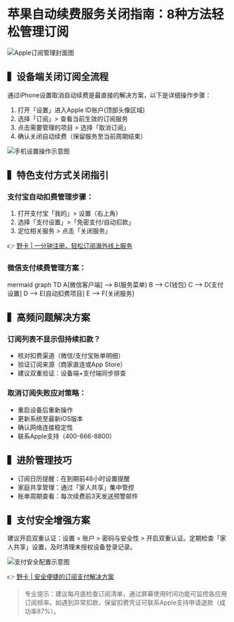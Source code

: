 # 苹果自动续费服务关闭指南：8种方法轻松管理订阅

![Apple订阅管理封面图](https://via.placeholder.com/800x400)

## ▍设备端关闭订阅全流程
通过iPhone设置取消自动续费是最直接的解决方案，以下是详细操作步骤：
1. 打开「设置」进入Apple ID账户(顶部头像区域)
2. 选择「订阅」> 查看当前生效的订阅服务
3. 点击需要管理的项目 > 选择「取消订阅」
4. 确认关闭自动续费（保留服务至当前周期结束）

![手机设置操作示意图](https://via.placeholder.com/300x500)

## ▍特色支付方式关闭指引
### 支付宝自动扣费管理步骤：
1. 打开支付宝「我的」> 设置（右上角）
2. 选择「支付设置」>「免密支付/自动扣款」
3. 定位相关服务 > 点击「关闭服务」

👉 [野卡 | 一分钟注册，轻松订阅海外线上服务](https://bbtdd.com/yeka)

### 微信支付续费管理方案：
mermaid
graph TD
A[微信客户端] --> B(服务菜单)
B --> C{钱包}
C --> D[支付设置]
D --> E[自动扣费项目]
E --> F[关闭服务]


## ▍高频问题解决方案
### 订阅列表不显示但持续扣款？
- 核对扣费渠道（微信/支付宝账单明细）
- 验证订阅来源（商家直连或App Store）
- 建议双重验证：设备端+支付端同步排查

### 取消订阅失败应对策略：
- 重启设备后重新操作
- 更新系统至最新iOS版本
- 确认网络连接稳定性
- 联系Apple支持（400-666-8800）

## ▍进阶管理技巧
- 订阅日历提醒：在到期前48小时设置提醒
- 家庭共享管理：通过「家人共享」集中管控
- 账单周期查看：每次续费前3天发送预警邮件

## ▍支付安全增强方案
建议开启双重认证：设置 > 账户 > 密码与安全性 > 开启双重认证。定期检查「家人共享」设置，及时清理未授权设备登录记录。

![支付安全配置示意图](https://via.placeholder.com/300x200)

👉 [野卡 | 安全便捷的订阅支付解决方案](https://bbtdd.com/yeka)

> 专业提示：建议每月底检查订阅清单，通过屏幕使用时间功能可监控各应用订阅频率。如遇到异常扣款，保留扣费凭证可联系Apple支持申请退款（成功率87%）。
